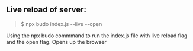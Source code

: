 

## Live reload of server:

> $ npx budo index.js --live --open

Using the npx budo commmand to run the index.js file with live reload flag and the open flag.
Opens up the browser 
